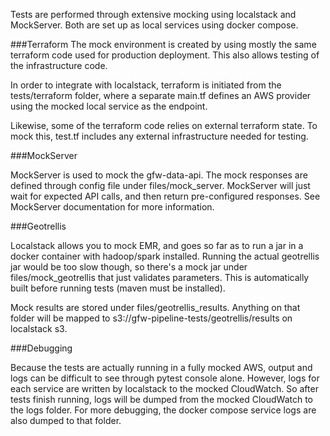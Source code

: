 Tests are performed through extensive mocking using localstack and MockServer. Both are set up as local services using docker compose.

###Terraform
The mock environment is created by using mostly the same terraform code used for production deployment. This also allows testing of the infrastructure code.

In order to integrate with localstack, terraform is initiated from the tests/terraform folder, where a separate main.tf defines an AWS provider using the mocked local service as the endpoint.

Likewise, some of the terraform code relies on external terraform state. To mock this, test.tf includes any external infrastructure needed for testing.

###MockServer

MockServer is used to mock the gfw-data-api. The mock responses are defined through config file under files/mock_server. MockServer will just wait for expected API calls, and then return pre-configured responses. See MockServer documentation for more information.

###Geotrellis

Localstack allows you to mock EMR, and goes so far as to run a jar in a docker container with hadoop/spark installed. Running the actual geotrellis jar would be too slow though, so there's a mock jar under files/mock_geotrellis that just validates parameters. This is automatically built before running tests (maven must be installed).

Mock results are stored under files/geotrellis_results. Anything on that folder will be mapped to s3://gfw-pipeline-tests/geotrellis/results on localstack s3.

###Debugging

Because the tests are actually running in a fully mocked AWS, output and logs can be difficult to see through pytest console alone. However, logs for each service are written by localstack to the mocked CloudWatch. So after tests finish running, logs will be dumped from the mocked CloudWatch to the logs folder. For more debugging, the docker compose service logs are also dumped to that folder.

